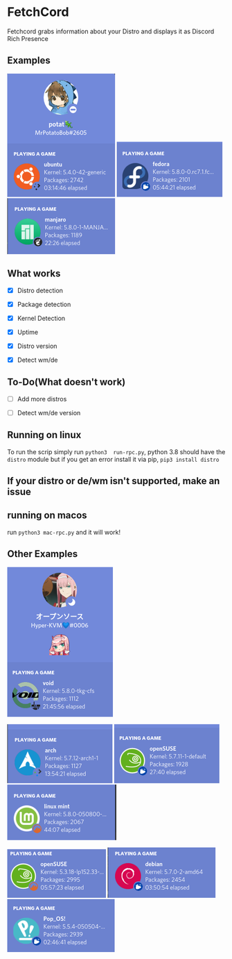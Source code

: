 # FetchCord

Fetchcord grabs information about your Distro and displays it as Discord Rich Presence

## Examples
![ubunt_example.png](Examples/ubunt_example.png) ![fedora example](Examples/fedora.png) ![manjaro example](Examples/manjaro.png)
## What works

- [x] Distro detection

- [x] Package detection

- [x] Kernel Detection

- [x] Uptime

- [x] Distro version
- [x] Detect wm/de

## To-Do(What doesn't work)

- [ ] Add more distros

- [ ] Detect wm/de version


## Running on linux

To run the scrip simply run `python3  run-rpc.py`, python 3.8 should have the `distro` module but if you get an error install it via pip, `pip3 install distro`
## If your distro or de/wm isn't supported, make an issue

## running on macos
run `python3 mac-rpc.py` and it will work!

##  Other Examples

![void](Examples/void.png) 

![arch example](Examples/Arch.png) ![suse2](Examples/Suse2.png) ![mint](Examples/mint.png)

![suse-example.png](Examples/suse_example.png) ![debian example](Examples/debian.png) ![pop](Examples/pop.png)

